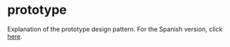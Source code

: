 # prototype
Explanation of the prototype design pattern.
For the Spanish version, click [here](README_ES.md).

